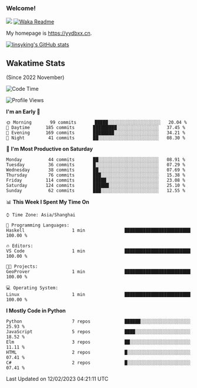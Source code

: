 ### Welcome!

![](https://visitor-badge.glitch.me/badge?page_id=linsyking.linsyking)
[![Waka Readme](https://github.com/linsyking/linsyking/actions/workflows/waka-readme.yml/badge.svg)](https://github.com/linsyking/linsyking/actions/workflows/waka-readme.yml)

My homepage is <https://yydbxx.cn>.

[![linsyking's GitHub stats](https://github-readme-stats.vercel.app/api?username=linsyking&show_icons=true&theme=onedark)](https://github.com/anuraghazra/github-readme-stats)

## Wakatime Stats

(Since 2022 November)

<!--START_SECTION:waka-->
![Code Time](http://img.shields.io/badge/Code%20Time-145%20hrs%203%20mins-blue)

![Profile Views](http://img.shields.io/badge/Profile%20Views-0-blue)

**I'm an Early 🐤** 

```text
🌞 Morning       99 commits       █████░░░░░░░░░░░░░░░░░░░░   20.04 % 
🌆 Daytime      185 commits       █████████░░░░░░░░░░░░░░░░   37.45 % 
🌃 Evening      169 commits       ████████░░░░░░░░░░░░░░░░░   34.21 % 
🌙 Night         41 commits       ██░░░░░░░░░░░░░░░░░░░░░░░   08.30 % 

```
📅 **I'm Most Productive on Saturday** 

```text
Monday          44 commits       ██░░░░░░░░░░░░░░░░░░░░░░░   08.91 % 
Tuesday         36 commits       █░░░░░░░░░░░░░░░░░░░░░░░░   07.29 % 
Wednesday       38 commits       ██░░░░░░░░░░░░░░░░░░░░░░░   07.69 % 
Thursday        76 commits       ███░░░░░░░░░░░░░░░░░░░░░░   15.38 % 
Friday         114 commits       █████░░░░░░░░░░░░░░░░░░░░   23.08 % 
Saturday       124 commits       ██████░░░░░░░░░░░░░░░░░░░   25.10 % 
Sunday          62 commits       ███░░░░░░░░░░░░░░░░░░░░░░   12.55 % 

```


📊 **This Week I Spent My Time On** 

```text
⌚︎ Time Zone: Asia/Shanghai

💬 Programming Languages: 
Haskell                  1 min               █████████████████████████   100.00 % 

🔥 Editors: 
VS Code                  1 min               █████████████████████████   100.00 % 

🐱‍💻 Projects: 
GeoProver                1 min               █████████████████████████   100.00 % 

💻 Operating System: 
Linux                    1 min               █████████████████████████   100.00 % 

```

**I Mostly Code in Python** 

```text
Python                   7 repos             ██████░░░░░░░░░░░░░░░░░░░   25.93 % 
JavaScript               5 repos             ████░░░░░░░░░░░░░░░░░░░░░   18.52 % 
Elm                      3 repos             ██░░░░░░░░░░░░░░░░░░░░░░░   11.11 % 
HTML                     2 repos             █░░░░░░░░░░░░░░░░░░░░░░░░   07.41 % 
C#                       2 repos             █░░░░░░░░░░░░░░░░░░░░░░░░   07.41 % 

```



 Last Updated on 12/02/2023 04:21:11 UTC
<!--END_SECTION:waka-->

